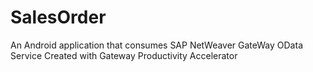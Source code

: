 SalesOrder
==========

An Android application that consumes SAP NetWeaver GateWay OData Service
Created with Gateway Productivity Accelerator
